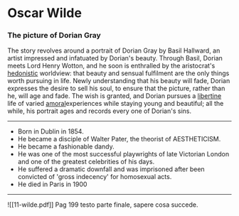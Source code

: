 

# Oscar Wilde

### The picture of Dorian Gray
The story revolves around a portrait of Dorian Gray by Basil Hallward, an artist impressed and infatuated by Dorian's beauty. Through Basil, Dorian meets Lord Henry Wotton, and he soon is enthralled by the aristocrat's [hedonistic](https://en.wikipedia.org/wiki/Hedonism "Hedonism") worldview: that beauty and sensual fulfilment are the only things worth pursuing in life. Newly understanding that his beauty will fade, Dorian expresses the desire to sell his soul, to ensure that the picture, rather than he, will age and fade. The wish is granted, and Dorian pursues a [libertine](https://en.wikipedia.org/wiki/Libertine "Libertine") life of varied [amoral](https://en.wikipedia.org/wiki/Amorality "Amorality")experiences while staying young and beautiful; all the while, his portrait ages and records every one of Dorian's sins.

---
- Born in Dublin in 1854.
- He became a disciple of Walter Pater, the theorist of AESTHETICISM.
- He became a fashionable dandy.
- He was one of the most successful playwrights of late Victorian London and one of the greatest celebrities of his days.
- He suffered a dramatic downfall and was imprisoned after been convicted of 'gross indecency' for homosexual acts.
- He died in Paris in 1900

---
![[11-wilde.pdf]] 
Pag 199 testo parte finale, sapere cosa succede. 


